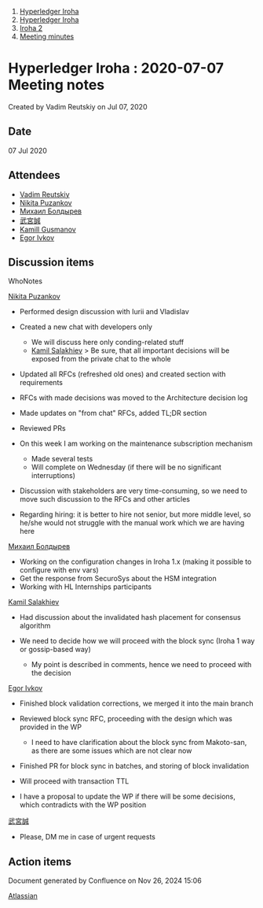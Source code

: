 1. [Hyperledger Iroha](index.html)
2. [Hyperledger Iroha](Hyperledger-Iroha_20873224.html)
3. [Iroha 2](Iroha-2_21012047.html)
4. [Meeting minutes](Meeting-minutes_21016015.html)

# Hyperledger Iroha : 2020-07-07 Meeting notes

Created by Vadim Reutskiy on Jul 07, 2020

## Date

07 Jul 2020

## Attendees

- [Vadim Reutskiy](https://lf-hyperledger.atlassian.net/wiki/people/5b8d04b72786fb2bf79a7405?ref=confluence)
- [Nikita Puzankov](https://lf-hyperledger.atlassian.net/wiki/people/5df113768998970e5b434e0a?ref=confluence)
- [Михаил Болдырев](https://lf-hyperledger.atlassian.net/wiki/people/557058:584193b8-9303-4b5a-8cb3-8153294c8cc2?ref=confluence)
- [武宮誠](https://lf-hyperledger.atlassian.net/wiki/people/557058:12c320e6-5d17-404f-b20e-bfa5721ae960?ref=confluence)
- [Kamill Gusmanov](https://lf-hyperledger.atlassian.net/wiki/people/557058:63da6633-c7e7-46ec-af27-94ba8825efea?ref=confluence)
- [Egor Ivkov](https://lf-hyperledger.atlassian.net/wiki/people/5dd9631c1cf3c20ef5ff9f0f?ref=confluence)

## Discussion items

WhoNotes

[Nikita Puzankov](https://lf-hyperledger.atlassian.net/wiki/people/5df113768998970e5b434e0a?ref=confluence)

- Performed design discussion with Iurii and Vladislav
- Created a new chat with developers only
  
  - We will discuss here only conding-related stuff
  - [Kamil Salakhiev](https://lf-hyperledger.atlassian.net/wiki/people/557058:07723e0b-a027-4cc4-ad6d-324e41cccb4d?ref=confluence) &gt; Be sure, that all important decisions will be exposed from the private chat to the whole
- Updated all RFCs (refreshed old ones) and created section with requirements
- RFCs with made decisions was moved to the Architecture decision log
- Made updates on "from chat" RFCs, added TL;DR section
- Reviewed PRs
- On this week I am working on the maintenance subscription mechanism
  
  - Made several tests
  - Will complete on Wednesday (if there will be no significant interruptions)
- Discussion with stakeholders are very time-consuming, so we need to move such discussion to the RFCs and other articles
- Regarding hiring: it is better to hire not senior, but more middle level, so he/she would not struggle with the manual work which we are having here

[Михаил Болдырев](https://lf-hyperledger.atlassian.net/wiki/people/557058:584193b8-9303-4b5a-8cb3-8153294c8cc2?ref=confluence)

- Working on the configuration changes in Iroha 1.x (making it possible to configure with env vars)
- Get the response from SecuroSys about the HSM integration
- Working with HL Internships participants

[Kamil Salakhiev](https://lf-hyperledger.atlassian.net/wiki/people/557058:07723e0b-a027-4cc4-ad6d-324e41cccb4d?ref=confluence)

- Had discussion about the invalidated hash placement for consensus algorithm
- We need to decide how we will proceed with the block sync (Iroha 1 way or gossip-based way)
  
  - My point is described in comments, hence we need to proceed with the decision

[Egor Ivkov](https://lf-hyperledger.atlassian.net/wiki/people/5dd9631c1cf3c20ef5ff9f0f?ref=confluence)

- Finished block validation corrections, we merged it into the main branch
- Reviewed block sync RFC, proceeding with the design which was provided in the WP
  
  - I need to have clarification about the block sync from Makoto-san, as there are some issues which are not clear now
- Finished PR for block sync in batches, and storing of block invalidation
- Will proceed with transaction TTL
- I have a proposal to update the WP if there will be some decisions, which contradicts with the WP position

[武宮誠](https://lf-hyperledger.atlassian.net/wiki/people/557058:12c320e6-5d17-404f-b20e-bfa5721ae960?ref=confluence)

- Please, DM me in case of urgent requests

## Action items

Document generated by Confluence on Nov 26, 2024 15:06

[Atlassian](http://www.atlassian.com/)
